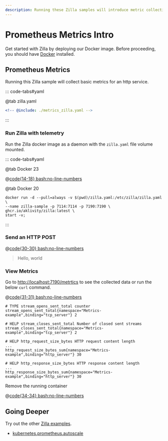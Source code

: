 ```yaml
---
description: Running these Zilla samples will introduce metric collection.
---
```


# Prometheus Metrics Intro

Get started with Zilla by deploying our Docker image. Before proceeding, you should have [Docker](https://docs.docker.com/get-docker/) installed.

## Prometheus Metrics

Running this Zilla sample will collect basic metrics for an http service.

::: code-tabs#yaml

@tab zilla.yaml

```yaml {6-9,19,29-31,42-44}
<!-- @include: ./metrics_zilla.yaml -->
```

:::

### Run Zilla with telemetry

Run the Zilla docker image as a daemon with the `zilla.yaml` file volume mounted.

::: code-tabs#yaml

@tab Docker 23

@[code{14-18} bash:no-line-numbers](./metrics_docker_run.sh)

@tab Docker 20

```bash:no-line-numbers
docker run -d --pull=always -v $(pwd)/zilla.yaml:/etc/zilla/zilla.yaml \
--name zilla-sample -p 7114:7114 -p 7190:7190 \
ghcr.io/aklivity/zilla:latest \
start -v;
```

:::

### Send an HTTP POST

@[code{30-30} bash:no-line-numbers](./metrics_docker_run.sh)

> Hello, world

### View Metrics

Go to [http://localhost:7190/metrtics](http://localhost:7190/metrtics) to see the collected data or run the below `curl` command.

@[code{31-31} bash:no-line-numbers](./metrics_docker_run.sh)

```text
# TYPE stream_opens_sent_total counter
stream_opens_sent_total{namespace="Metrics-example",binding="tcp_server"} 2

# HELP stream_closes_sent_total Number of closed sent streams
stream_closes_sent_total{namespace="Metrics-example",binding="tcp_server"} 2

# HELP http_request_size_bytes HTTP request content length
...
http_request_size_bytes_sum{namespace="Metrics-example",binding="http_server"} 30

# HELP http_response_size_bytes HTTP response content length
...
http_response_size_bytes_sum{namespace="Metrics-example",binding="http_server"} 30
```

Remove the running container

@[code{34-34} bash:no-line-numbers](./metrics_docker_run.sh)

## Going Deeper

Try out the other [Zilla examples](https://github.com/aklivity/zilla-examples).

- [kubernetes.prometheus.autoscale](https://github.com/aklivity/zilla-examples/tree/main/kubernetes.prometheus.autoscale)
